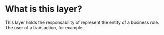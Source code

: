 # What is this layer?
This layer holds the responsability of represent the entity of a business role. The user of a transaction, for example.